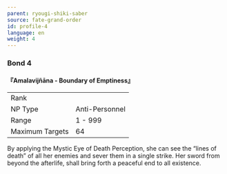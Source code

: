 ```yaml
---
parent: ryougi-shiki-saber
source: fate-grand-order
id: profile-4
language: en
weight: 4
---
```


### Bond 4

#### 『Amalavijñāna - Boundary of Emptiness』

<table>
  <tr><td>Rank</td><td></td></tr>
  <tr><td>NP Type</td><td>Anti-Personnel</td></tr>
  <tr><td>Range</td><td>1 - 999</td></tr>
  <tr><td>Maximum Targets</td><td>64</td></tr>
</table>

By applying the Mystic Eye of Death Perception, she can see the “lines of death” of all her enemies and sever them in a single strike.
Her sword from beyond the afterlife, shall bring forth a peaceful end to all existence.
